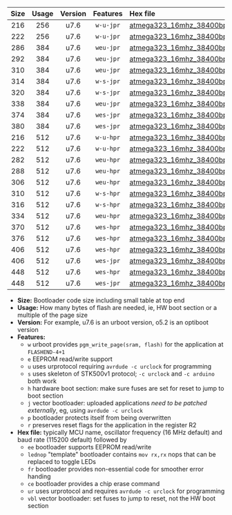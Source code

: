 |Size|Usage|Version|Features|Hex file|
|:-:|:-:|:-:|:-:|:--|
|216|256|u7.6|`w-u-jpr`|[atmega323_16mhz_38400bps_ur_vbl.hex](https://raw.githubusercontent.com/stefanrueger/urboot/main/bootloaders/atmega323/fcpu_16mhz/38400_bps/atmega323_16mhz_38400bps_ur_vbl.hex)|
|222|256|u7.6|`w-u-jpr`|[atmega323_16mhz_38400bps_lednop_ur_vbl.hex](https://raw.githubusercontent.com/stefanrueger/urboot/main/bootloaders/atmega323/fcpu_16mhz/38400_bps/atmega323_16mhz_38400bps_lednop_ur_vbl.hex)|
|286|384|u7.6|`weu-jpr`|[atmega323_16mhz_38400bps_ee_ur_vbl.hex](https://raw.githubusercontent.com/stefanrueger/urboot/main/bootloaders/atmega323/fcpu_16mhz/38400_bps/atmega323_16mhz_38400bps_ee_ur_vbl.hex)|
|292|384|u7.6|`weu-jpr`|[atmega323_16mhz_38400bps_ee_lednop_ur_vbl.hex](https://raw.githubusercontent.com/stefanrueger/urboot/main/bootloaders/atmega323/fcpu_16mhz/38400_bps/atmega323_16mhz_38400bps_ee_lednop_ur_vbl.hex)|
|310|384|u7.6|`weu-jpr`|[atmega323_16mhz_38400bps_ee_lednop_fr_ur_vbl.hex](https://raw.githubusercontent.com/stefanrueger/urboot/main/bootloaders/atmega323/fcpu_16mhz/38400_bps/atmega323_16mhz_38400bps_ee_lednop_fr_ur_vbl.hex)|
|314|384|u7.6|`w-s-jpr`|[atmega323_16mhz_38400bps_vbl.hex](https://raw.githubusercontent.com/stefanrueger/urboot/main/bootloaders/atmega323/fcpu_16mhz/38400_bps/atmega323_16mhz_38400bps_vbl.hex)|
|320|384|u7.6|`w-s-jpr`|[atmega323_16mhz_38400bps_lednop_vbl.hex](https://raw.githubusercontent.com/stefanrueger/urboot/main/bootloaders/atmega323/fcpu_16mhz/38400_bps/atmega323_16mhz_38400bps_lednop_vbl.hex)|
|338|384|u7.6|`weu-jpr`|[atmega323_16mhz_38400bps_ee_lednop_fr_ce_ur_vbl.hex](https://raw.githubusercontent.com/stefanrueger/urboot/main/bootloaders/atmega323/fcpu_16mhz/38400_bps/atmega323_16mhz_38400bps_ee_lednop_fr_ce_ur_vbl.hex)|
|374|384|u7.6|`wes-jpr`|[atmega323_16mhz_38400bps_ee_vbl.hex](https://raw.githubusercontent.com/stefanrueger/urboot/main/bootloaders/atmega323/fcpu_16mhz/38400_bps/atmega323_16mhz_38400bps_ee_vbl.hex)|
|380|384|u7.6|`wes-jpr`|[atmega323_16mhz_38400bps_ee_lednop_vbl.hex](https://raw.githubusercontent.com/stefanrueger/urboot/main/bootloaders/atmega323/fcpu_16mhz/38400_bps/atmega323_16mhz_38400bps_ee_lednop_vbl.hex)|
|216|512|u7.6|`w-u-hpr`|[atmega323_16mhz_38400bps_ur.hex](https://raw.githubusercontent.com/stefanrueger/urboot/main/bootloaders/atmega323/fcpu_16mhz/38400_bps/atmega323_16mhz_38400bps_ur.hex)|
|222|512|u7.6|`w-u-hpr`|[atmega323_16mhz_38400bps_lednop_ur.hex](https://raw.githubusercontent.com/stefanrueger/urboot/main/bootloaders/atmega323/fcpu_16mhz/38400_bps/atmega323_16mhz_38400bps_lednop_ur.hex)|
|282|512|u7.6|`weu-hpr`|[atmega323_16mhz_38400bps_ee_ur.hex](https://raw.githubusercontent.com/stefanrueger/urboot/main/bootloaders/atmega323/fcpu_16mhz/38400_bps/atmega323_16mhz_38400bps_ee_ur.hex)|
|288|512|u7.6|`weu-hpr`|[atmega323_16mhz_38400bps_ee_lednop_ur.hex](https://raw.githubusercontent.com/stefanrueger/urboot/main/bootloaders/atmega323/fcpu_16mhz/38400_bps/atmega323_16mhz_38400bps_ee_lednop_ur.hex)|
|306|512|u7.6|`weu-hpr`|[atmega323_16mhz_38400bps_ee_lednop_fr_ur.hex](https://raw.githubusercontent.com/stefanrueger/urboot/main/bootloaders/atmega323/fcpu_16mhz/38400_bps/atmega323_16mhz_38400bps_ee_lednop_fr_ur.hex)|
|310|512|u7.6|`w-s-hpr`|[atmega323_16mhz_38400bps.hex](https://raw.githubusercontent.com/stefanrueger/urboot/main/bootloaders/atmega323/fcpu_16mhz/38400_bps/atmega323_16mhz_38400bps.hex)|
|316|512|u7.6|`w-s-hpr`|[atmega323_16mhz_38400bps_lednop.hex](https://raw.githubusercontent.com/stefanrueger/urboot/main/bootloaders/atmega323/fcpu_16mhz/38400_bps/atmega323_16mhz_38400bps_lednop.hex)|
|334|512|u7.6|`weu-hpr`|[atmega323_16mhz_38400bps_ee_lednop_fr_ce_ur.hex](https://raw.githubusercontent.com/stefanrueger/urboot/main/bootloaders/atmega323/fcpu_16mhz/38400_bps/atmega323_16mhz_38400bps_ee_lednop_fr_ce_ur.hex)|
|370|512|u7.6|`wes-hpr`|[atmega323_16mhz_38400bps_ee.hex](https://raw.githubusercontent.com/stefanrueger/urboot/main/bootloaders/atmega323/fcpu_16mhz/38400_bps/atmega323_16mhz_38400bps_ee.hex)|
|376|512|u7.6|`wes-hpr`|[atmega323_16mhz_38400bps_ee_lednop.hex](https://raw.githubusercontent.com/stefanrueger/urboot/main/bootloaders/atmega323/fcpu_16mhz/38400_bps/atmega323_16mhz_38400bps_ee_lednop.hex)|
|406|512|u7.6|`wes-hpr`|[atmega323_16mhz_38400bps_ee_lednop_fr.hex](https://raw.githubusercontent.com/stefanrueger/urboot/main/bootloaders/atmega323/fcpu_16mhz/38400_bps/atmega323_16mhz_38400bps_ee_lednop_fr.hex)|
|406|512|u7.6|`wes-jpr`|[atmega323_16mhz_38400bps_ee_lednop_fr_vbl.hex](https://raw.githubusercontent.com/stefanrueger/urboot/main/bootloaders/atmega323/fcpu_16mhz/38400_bps/atmega323_16mhz_38400bps_ee_lednop_fr_vbl.hex)|
|448|512|u7.6|`wes-hpr`|[atmega323_16mhz_38400bps_ee_lednop_fr_ce.hex](https://raw.githubusercontent.com/stefanrueger/urboot/main/bootloaders/atmega323/fcpu_16mhz/38400_bps/atmega323_16mhz_38400bps_ee_lednop_fr_ce.hex)|
|448|512|u7.6|`wes-jpr`|[atmega323_16mhz_38400bps_ee_lednop_fr_ce_vbl.hex](https://raw.githubusercontent.com/stefanrueger/urboot/main/bootloaders/atmega323/fcpu_16mhz/38400_bps/atmega323_16mhz_38400bps_ee_lednop_fr_ce_vbl.hex)|

- **Size:** Bootloader code size including small table at top end
- **Usage:** How many bytes of flash are needed, ie, HW boot section or a multiple of the page size
- **Version:** For example, u7.6 is an urboot version, o5.2 is an optiboot version
- **Features:**
  + `w` urboot provides `pgm_write_page(sram, flash)` for the application at `FLASHEND-4+1`
  + `e` EEPROM read/write support
  + `u` uses urprotocol requiring `avrdude -c urclock` for programming
  + `s` uses skeleton of STK500v1 protocol; `-c urclock` and `-c arduino` both work
  + `h` hardware boot section: make sure fuses are set for reset to jump to boot section
  + `j` vector bootloader: uploaded applications *need to be patched externally*, eg, using `avrdude -c urclock`
  + `p` bootloader protects itself from being overwritten
  + `r` preserves reset flags for the application in the register R2
- **Hex file:** typically MCU name, oscillator frequency (16 MHz default) and baud rate (115200 default) followed by
  + `ee` bootloader supports EEPROM read/write
  + `lednop` "template" bootloader contains `mov rx,rx` nops that can be replaced to toggle LEDs
  + `fr` bootloader provides non-essential code for smoother error handing
  + `ce` bootloader provides a chip erase command
  + `ur` uses urprotocol and requires `avrdude -c urclock` for programming
  + `vbl` vector bootloader: set fuses to jump to reset, not the HW boot section
